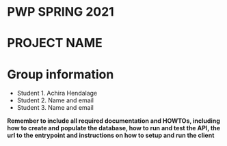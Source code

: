 # PWP SPRING 2021
# PROJECT NAME
# Group information
* Student 1. Achira Hendalage 
* Student 2. Name and email
* Student 3. Name and email

__Remember to include all required documentation and HOWTOs, including how to create and populate the database, how to run and test the API, the url to the entrypoint and instructions on how to setup and run the client__


